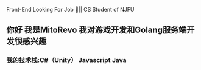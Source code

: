 Front-End Looking For Job 👔|| CS Student of NJFU
## 你好 我是MitoRevo 我对游戏开发和Golang服务端开发很感兴趣
### 我的技术栈:C#（Unity） Javascript Java 

<!--
**NaraNocturne/NaraNocturne** is a ✨ _special_ ✨ repository because its `README.md` (this file) appears on your GitHub profile.

Here are some ideas to get you started:

- 🔭 I’m currently working on ...
- 🌱 I’m currently learning ...
- 👯 I’m looking to collaborate on ...
- 🤔 I’m looking for help with ...
- 💬 Ask me about ...
- 📫 How to reach me: ...
- 😄 Pronouns: ...
- ⚡ Fun fact: ...
-->
